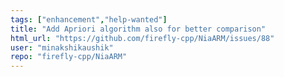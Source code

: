 ```yaml
---
tags: ["enhancement","help-wanted"]
title: "Add Apriori algorithm also for better comparison"
html_url: "https://github.com/firefly-cpp/NiaARM/issues/88"
user: "minakshikaushik"
repo: "firefly-cpp/NiaARM"
---
```


